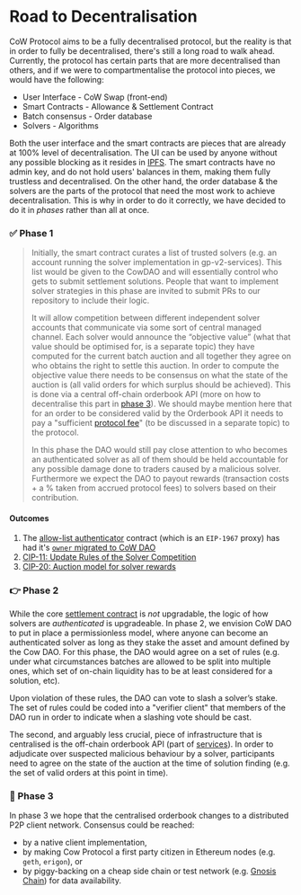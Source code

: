 # Road to Decentralisation

CoW Protocol aims to be a fully decentralised protocol, but the reality is that in order to fully be decentralised, there's still a long road to walk ahead. Currently, the protocol has certain parts that are more decentralised than others, and if we were to compartmentalise the protocol into pieces, we would have the following:

* User Interface - CoW Swap (front-end)
* Smart Contracts - Allowance & Settlement Contract
* Batch consensus - Order database
* Solvers - Algorithms

Both the user interface and the smart contracts are pieces that are already at 100% level of decentralisation. The UI can be used by anyone without any possible blocking as it resides in [IPFS](https://ipfs.io). The smart contracts have no admin key, and do not hold users' balances in them, making them fully trustless and decentralised. On the other hand, the order database & the solvers are the parts of the protocol that need the most work to achieve decentralisation. This is why in order to do it correctly, we have decided to do it in *phases* rather than all at once.

### ✅ Phase 1

> Initially, the smart contract curates a list of trusted solvers (e.g. an account running the solver implementation in gp-v2-services). This list would be given to the CowDAO and will essentially control who gets to submit settlement solutions. People that want to implement solver strategies in this phase are invited to submit PRs to our repository to include their logic.
>
> It will allow competition between different independent solver accounts that communicate via some sort of central managed channel. Each solver would announce the “objective value” (what that value should be optimised for, is a separate topic) they have computed for the current batch auction and all together they agree on who obtains the right to settle this auction. In order to compute the objective value there needs to be consensus on what the state of the auction is (all valid orders for which surplus should be achieved). This is done via a central off-chain orderbook API (more on how to decentralise this part in [phase 3](#phase-3)). We should maybe mention here that for an order to be considered valid by the Orderbook API it needs to pay a "sufficient [protocol fee](definitions)" (to be discussed in a separate topic) to the protocol.
>
> In this phase the DAO would still pay close attention to who becomes an authenticated solver as all of them should be held accountable for any possible damage done to traders caused by a malicious solver. Furthermore we expect the DAO to payout rewards (transaction costs + a % taken from accrued protocol fees) to solvers based on their contribution.

#### Outcomes

1. The [allow-list authenticator](../smart-contracts/allow-list-authenticator/introduction) contract (which is an `EIP-1967` proxy) has had it's [`owner` migrated to CoW DAO](https://etherscan.io/address/0x2c4c28DDBdAc9C5E7055b4C863b72eA0149D8aFE#readContract#F1)
2. [CIP-11: Update Rules of the Solver Competition](https://snapshot.org/#/cow.eth/proposal/0x16d8c681d52b24f1ccd854084e07a99fce6a7af1e25fd21ddae6534b411df870)
3. [CIP-20: Auction model for solver rewards](https://snapshot.org/#/cow.eth/proposal/0x2d3f9bd1ea72dca84b03e97dda3efc1f4a42a772c54bd2037e8b62e7d09a491f)

### 👉 Phase 2

While the core [settlement contract](../smart-contracts/settlement-contract/introduction) is *not* upgradable, the logic of how solvers are *authenticated* is upgradeable. In phase 2, we envision CoW DAO to put in place a permissionless model, where anyone can become an authenticated solver as long as they stake the asset and amount defined by the Cow DAO. For this phase, the DAO would agree on a set of rules (e.g. under what circumstances batches are allowed to be split into multiple ones, which set of on-chain liquidity has to be at least considered for a solution, etc).

Upon violation of these rules, the DAO can vote to slash a solver’s stake. The set of rules could be coded into a "verifier client" that members of the DAO run in order to indicate when a slashing vote should be cast.

The second, and arguably less crucial, piece of infrastructure that is centralised is the off-chain orderbook API (part of [services](https://github.com/cowprotocol/services)). In order to adjudicate over suspected malicious behaviour by a solver, participants need to agree on the state of the auction at the time of solution finding (e.g. the set of valid orders at this point in time).

### 🔭 Phase 3

In phase 3 we hope that the centralised orderbook changes to a distributed P2P client network. Consensus could be reached:

* by a native client implementation,
* by making Cow Protocol a first party citizen in Ethereum nodes (e.g. `geth`, `erigon`), or
* by piggy-backing on a cheap side chain or test network (e.g. [Gnosis Chain](https://gnosischain.com)) for data availability.

